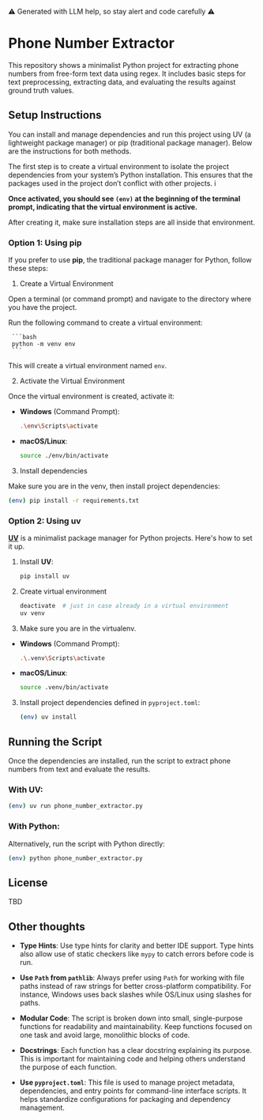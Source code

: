 ⚠️  Generated with LLM help, so stay alert and code carefully ⚠️

# Phone Number Extractor

This repository shows a minimalist Python project for extracting phone
numbers from free-form text data using regex. It includes basic steps for
text preprocessing, extracting data, and evaluating the results against
ground truth values.

## Setup Instructions

You can install and manage dependencies and run this project using UV (a
lightweight package manager) or pip (traditional package manager). Below
are the instructions for both methods.

The first step is to create a virtual environment to isolate the project
dependencies from your system’s Python installation. This ensures that the
packages used in the project don’t conflict with other projects. i

**Once activated, you should see `(env)` at the beginning of the terminal prompt, indicating that the virtual environment is active.**

After creating it, make sure installation steps are all inside that
environment.


### Option 1: Using pip 

If you prefer to use **pip**, the traditional package manager for Python, follow these steps:

1. Create a Virtual Environment

Open a terminal (or command prompt) and navigate to the directory where you have the project.

Run the following command to create a virtual environment:

     ```bash
     python -m venv env
     ```

This will create a virtual environment named `env`.

2. Activate the Virtual Environment

Once the virtual environment is created, activate it:

- **Windows** (Command Prompt):
  ```bash
  .\env\Scripts\activate
  ```
- **macOS/Linux**:
  ```bash
  source ./env/bin/activate
  ```
3. Install dependencies 

Make sure you are in the venv, then install project dependencies:
```bash
(env) pip install -r requirements.txt
```

### Option 2: Using uv

[**UV**](https://uv.readthedocs.io/en/latest/) is a minimalist package manager for Python projects. Here's how to set it up.

1. Install **UV**:
    ```bash
    pip install uv
    ```

2. Create virtual environment
    ```bash
    deactivate  # just in case already in a virtual environment
    uv venv
    ```

2. Make sure you are in the virtualenv.
- **Windows** (Command Prompt):
  ```bash
  .\.venv\Scripts\activate
  ```
- **macOS/Linux**:
  ```bash
  source .venv/bin/activate
  ```

3. Install project dependencies defined in `pyproject.toml`:
    ```bash
    (env) uv install
    ```

## Running the Script

Once the dependencies are installed, run the script to extract phone numbers from text and evaluate the results.

### With UV:

```bash
(env) uv run phone_number_extractor.py
```

### With Python:

Alternatively, run the script with Python directly:

```bash
(env) python phone_number_extractor.py
```

## License

TBD

## Other thoughts 

- **Type Hints**: Use type hints for clarity and better IDE support. Type hints also allow use of static checkers like `mypy` to catch errors before code is run.

- **Use `Path` from `pathlib`**: Always prefer using `Path` for working with file paths instead of raw strings for better cross-platform compatibility. For instance, Windows uses back slashes while OS/Linux using slashes for paths.

- **Modular Code**: The script is broken down into small, single-purpose functions for readability and maintainability. Keep functions focused on one task and avoid large, monolithic blocks of code.

- **Docstrings**: Each function has a clear docstring explaining its purpose. This is important for maintaining code and helping others understand the purpose of each function. 

- **Use `pyproject.toml`**: This file is used to manage project metadata, dependencies, and entry points for command-line interface scripts. It helps standardize configurations for packaging and dependency management.
